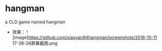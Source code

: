 # hangman
a CLD game named hangman
- 效果：
![image]https://github.com/xiaoyan94hangman/screenshots/2016-10-11 17-38-26屏幕截图.png 

